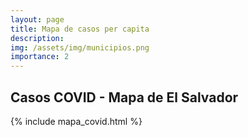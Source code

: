 ```yaml
---
layout: page
title: Mapa de casos per capita
description: 
img: /assets/img/municipios.png
importance: 2
---
```

## Casos COVID - Mapa de El Salvador

{% include mapa_covid.html %}
